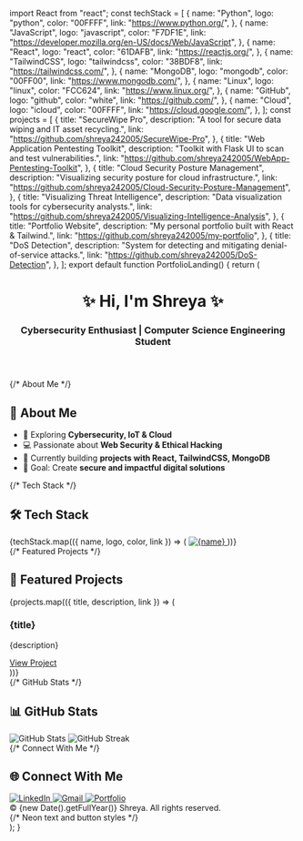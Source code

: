 import React from "react";
const techStack = [
  {
    name: "Python",
    logo: "python",
    color: "00FFFF",
    link: "https://www.python.org/",
  },
  {
    name: "JavaScript",
    logo: "javascript",
    color: "F7DF1E",
    link: "https://developer.mozilla.org/en-US/docs/Web/JavaScript",
  },
  {
    name: "React",
    logo: "react",
    color: "61DAFB",
    link: "https://reactjs.org/",
  },
  {
    name: "TailwindCSS",
    logo: "tailwindcss",
    color: "38BDF8",
    link: "https://tailwindcss.com/",
  },
  {
 name: "MongoDB",
    logo: "mongodb",
    color: "00FF00",
    link: "https://www.mongodb.com/",
  },
  {
    name: "Linux",
    logo: "linux",
    color: "FCC624",
    link: "https://www.linux.org/",
  },
  {
    name: "GitHub",
    logo: "github",
    color: "white",
    link: "https://github.com/",
  },
  {
    name: "Cloud",
    logo: "icloud",
    color: "00FFFF",
    link: "https://cloud.google.com/",
  },
];
const projects = [
  {
    title: "SecureWipe Pro",
    description: "A tool for secure data wiping and IT asset recycling.",
    link: "https://github.com/shreya242005/SecureWipe-Pro",
  },
  {
    title: "Web Application Pentesting Toolkit",
    description: "Toolkit with Flask UI to scan and test vulnerabilities.",
    link: "https://github.com/shreya242005/WebApp-Pentesting-Toolkit",
  },
  {
    title: "Cloud Security Posture Management",
    description: "Visualizing security posture for cloud infrastructure.",
    link: "https://github.com/shreya242005/Cloud-Security-Posture-Management",
  },
  {
    title: "Visualizing Threat Intelligence",
    description: "Data visualization tools for cybersecurity analysts.",
    link: "https://github.com/shreya242005/Visualizing-Intelligence-Analysis",
  },
  {
    title: "Portfolio Website",
    description: "My personal portfolio built with React & Tailwind.",
    link: "https://github.com/shreya242005/my-portfolio",
  },
  {
     title: "DoS Detection",
    description: "System for detecting and mitigating denial-of-service attacks.",
    link: "https://github.com/shreya242005/DoS-Detection",
  },
];
export default function PortfolioLanding() {
  return (
    <div className="min-h-screen bg-black text-white font-sans">
      <header className="text-center py-12 border-b border-gray-800">
        <h1 className="text-5xl font-extrabold mb-2 neon-text">
          ✨ Hi, I'm Shreya ✨
        </h1>
        <h3 className="text-xl font-light text-cyan-400">
          Cybersecurity Enthusiast | Computer Science Engineering Student
        </h3>
      </header>
      <main className="max-w-6xl mx-auto px-6 py-12 space-y-20">
        {/* About Me */}
        <section>
          <h2 className="text-3xl font-bold mb-6 neon-text">🚀 About Me</h2>
          <ul className="list-disc list-inside space-y-2 text-cyan-300 text-lg max-w-3xl mx-auto">
            <li>🔐 Exploring <strong>Cybersecurity, IoT & Cloud</strong></li>
            <li>💻 Passionate about <strong>Web Security & Ethical Hacking</strong></li>
            <li>🌱 Currently building <strong>projects with React, TailwindCSS, MongoDB</strong></li>
            <li>🎯 Goal: Create <strong>secure and impactful digital solutions</strong></li>
          </ul>
 </section>
        {/* Tech Stack */}
        <section>
          <h2 className="text-3xl font-bold mb-8 neon-text">🛠️ Tech Stack</h2>
          <div className="flex flex-wrap justify-center gap-4">
            {techStack.map(({ name, logo, color, link }) => (
              <a
                key={name}
                href={link}
                target="_blank"
                rel="noopener noreferrer"
                className="transform hover:scale-110 transition-transform"
              >
                <img
                  src={`https://img.shields.io/badge/${encodeURIComponent(
                    name
                  )}-000000?style=for-the-badge&logo=${logo}&logoColor=${color}&labelColor=111`}
                  alt={name}
                  className="h-12"
                />
              </a>
            ))}
          </div>
        </section>
   {/* Featured Projects */}
        <section>
          <h2 className="text-3xl font-bold mb-8 neon-text">📂 Featured Projects</h2>
          <div className="grid grid-cols-1 md:grid-cols-2 gap-10 max-w-5xl mx-auto">
            {projects.map(({ title, description, link }) => (
              <div
                key={title}
                className="bg-gray-900 rounded-lg p-6 border border-cyan-600 hover:border-cyan-400 transition-colors shadow-lg"
              >
                <h3 className="text-2xl font-semibold mb-2 neon-text">{title}</h3>
                <p className="mb-4 text-cyan-300">{description}</p>
                <a
                  href={link}
                  target="_blank"
                  rel="noopener noreferrer"
                  className="inline-block px-4 py-2 bg-cyan-600 hover:bg-cyan-500 rounded font-medium neon-button"
                >
                  View Project
                </a>
              </div>
            ))}
          </div>
        </section>
    {/* GitHub Stats */}
        <section>
          <h2 className="text-3xl font-bold mb-8 neon-text">📊 GitHub Stats</h2>
          <div className="flex flex-col md:flex-row justify-center gap-8">
            <img
              src="https://github-readme-stats.vercel.app/api?username=shreya242005&show_icons=true&theme=radical&hide_border=true"
              alt="GitHub Stats"
              className="max-w-md"
            />
            <img
              src="https://github-readme-streak-stats.herokuapp.com/?user=shreya242005&theme=radical&hide_border=true"
              alt="GitHub Streak"
              className="max-w-md"
            />
          </div>
        </section>
  {/* Connect With Me */}
        <section className="text-center">
          <h2 className="text-3xl font-bold mb-6 neon-text">🌐 Connect With Me</h2>
          <div className="flex justify-center gap-6">
            <a
              href="https://www.linkedin.com/in/shreya242005/"
              target="_blank"
              rel="noopener noreferrer"
              aria-label="LinkedIn"
            >
              <img
                src="https://img.shields.io/badge/LinkedIn-000000?style=for-the-badge&logo=linkedin&logoColor=0A66C2&labelColor=111"
                alt="LinkedIn"
                className="h-12"
              />
            </a>
            <a
              href="mailto:tadakalashreya@gmail.com"
              aria-label="Email"
            >
              <img
                src="https://img.shields.io/badge/Gmail-000000?style=for-the-badge&logo=gmail&logoColor=EA4335&labelColor=111"
                alt="Gmail"
                className="h-12"
              />
            </a>
 <a
              href="https://shreya242005.vercel.app/"
              target="_blank"
              rel="noopener noreferrer"
              aria-label="Portfolio"
            >
              <img
                src="https://img.shields.io/badge/Portfolio-000000?style=for-the-badge&logo=vercel&logoColor=white&labelColor=111"
                alt="Portfolio"
                className="h-12"
              />
            </a>
          </div>
        </section>
      </main>
      <footer className="text-center py-6 border-t border-gray-800 text-gray-600 text-sm">
        © {new Date().getFullYear()} Shreya. All rights reserved.
      </footer>
  {/* Neon text and button styles */}
      <style jsx>{`
        .neon-text {
          color: #00ffff;
          text-shadow:
            0 0 5px #00ffff,
            0 0 10px #00ffff,
            0 0 20px #00ffff,
            0 0 40px #0ff,
            0 0 80px #0ff;
        }
        .neon-button {
          box-shadow:
            0 0 5px #00ffff,
            0 0 10px #00ffff,
            0 0 20px #00ffff,
            0 0 40px #0ff,
            0 0 80px #0ff;
          transition: box-shadow 0.3s ease;
        }
        .neon-button:hover {
          box-shadow:
            0 0 10px #00ffff,
            0 0 20px #00ffff,
            0 0 40px #00ffff,
            0 0 80px #0ff,
            0 0 120px #0ff;
        }
   `}</style>
    </div>
  );
}



